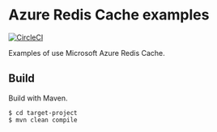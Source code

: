 # Azure Redis Cache examples
[![CircleCI](https://circleci.com/gh/changeworld/azure-redis-cache-examples.svg?style=svg)](https://circleci.com/gh/changeworld/azure-redis-cache-examples)

Examples of use Microsoft Azure Redis Cache.

## Build

Build with Maven.

```
$ cd target-project
$ mvn clean compile
```
